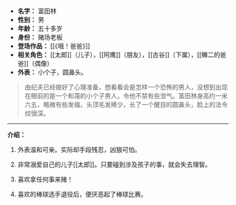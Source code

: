 
- **名字：** 富田林
- **性别：** 男
- **年龄：** 五十多岁
- **身份：** 赌场老板
- **登场作品：** [[《哦！爸爸》]]
- **相关角色：** [[太郎]]（儿子），[[阿鹰]]（朋友），[[古谷]]（下属），[[鳟二的爸爸]]（偶像）
- **外表：** 小个子，圆鼻头。

> 由纪夫已经做好了心理准备，想看看会是怎样一个恐怖的男人，没想到出现在眼前的是一个和蔼的小个子男人，令他不禁有些泄气。富田林身高约一米六五，略微有些发福，头顶毛发稀少，长了一个醒目的圆鼻头，脸上的法令纹很深。

---

**介绍：** 

1. 外表温和可亲。实际却手段残忍，凶狠可怕。

2. 非常溺爱自己的儿子[[太郎]]。只要碰到涉及孩子的事，就会失去理智。

3. 喜欢拿任何事来赌！

4. 喜欢的棒球选手退役后，便厌恶起了棒球比赛。
